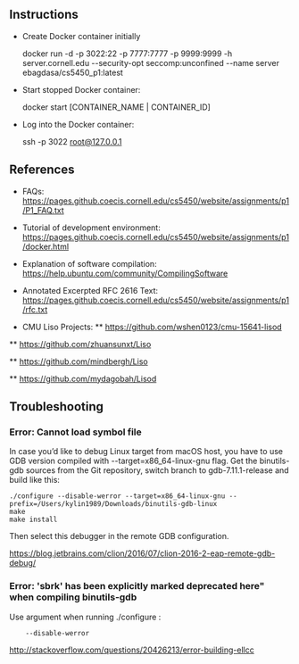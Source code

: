 


## Instructions

* Create Docker container initially


    docker run -d -p 3022:22 -p 7777:7777 -p 9999:9999 -h server.cornell.edu   --security-opt seccomp:unconfined  --name server ebagdasa/cs5450_p1:latest 

* Start stopped Docker container:


    docker start [CONTAINER_NAME | CONTAINER_ID]

* Log into the Docker container:


    ssh -p 3022 root@127.0.0.1

## References

* FAQs: https://pages.github.coecis.cornell.edu/cs5450/website/assignments/p1/P1_FAQ.txt

* Tutorial of development environment: https://pages.github.coecis.cornell.edu/cs5450/website/assignments/p1/docker.html

* Explanation of software compilation: https://help.ubuntu.com/community/CompilingSoftware

* Annotated Excerpted RFC 2616 Text: https://pages.github.coecis.cornell.edu/cs5450/website/assignments/p1/rfc.txt

* CMU Liso Projects: 
** https://github.com/wshen0123/cmu-15641-lisod

** https://github.com/zhuansunxt/Liso

** https://github.com/mindbergh/Liso

** https://github.com/mydagobah/Lisod


## Troubleshooting

### Error: Cannot load symbol file

In case you’d like to debug Linux target from macOS host, you have to use GDB version compiled with --target=x86_64-linux-gnu flag. Get the binutils-gdb sources from the Git repository, switch branch to gdb-7.11.1-release and build like this:


    ./configure --disable-werror --target=x86_64-linux-gnu --prefix=/Users/kylin1989/Downloads/binutils-gdb-linux
    make
    make install
Then select this debugger in the remote GDB configuration.

https://blog.jetbrains.com/clion/2016/07/clion-2016-2-eap-remote-gdb-debug/

### Error: 'sbrk' has been explicitly marked deprecated here" when compiling binutils-gdb

Use argument when running ./configure :
        
        --disable-werror

http://stackoverflow.com/questions/20426213/error-building-ellcc



